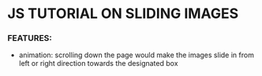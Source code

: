 # JS TUTORIAL ON SLIDING IMAGES

### FEATURES:
* animation: scrolling down the page would make the images slide in from left or right direction towards the designated box

